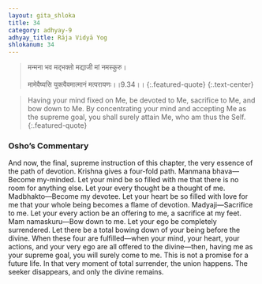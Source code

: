 ```yaml
---
layout: gita_shloka
title: 34
category: adhyay-9
adhyay_title: Rāja Vidyā Yog
shlokanum: 34
---
```


> मन्मना भव मद्भक्तो मद्याजी मां नमस्कुरु।<br><br>मामेवैष्यसि युक्त्वैवमात्मानं मत्परायणः।।9.34।।
{:.featured-quote}
{:.text-center}

> Having your mind fixed on Me, be devoted to Me, sacrifice to Me, and bow down to Me. By concentrating your mind and accepting Me as the supreme goal, you shall surely attain Me, who am thus the Self.
{:.featured-quote}

### Osho’s Commentary
And now, the final, supreme instruction of this chapter, the very essence of the path of devotion. Krishna gives a four-fold path.
Manmana bhava—Become my-minded. Let your mind be so filled with me that there is no room for anything else. Let your every thought be a thought of me.
Madbhakto—Become my devotee. Let your heart be so filled with love for me that your whole being becomes a flame of devotion.
Madyaji—Sacrifice to me. Let your every action be an offering to me, a sacrifice at my feet.
Mam namaskuru—Bow down to me. Let your ego be completely surrendered. Let there be a total bowing down of your being before the divine.
When these four are fulfilled—when your mind, your heart, your actions, and your very ego are all offered to the divine—then, having me as your supreme goal, you will surely come to me. This is not a promise for a future life. In that very moment of total surrender, the union happens. The seeker disappears, and only the divine remains.
